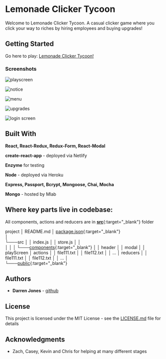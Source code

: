 # Lemonade Clicker Tycoon

Welcome to Lemonade Clicker Tycoon. A casual clicker game where you click your way to riches by hiring employees and buying upgrades!

## Getting Started

Go here to play: [Lemonade Clicker Tycoon!](https://lemonade-clicker-tycoon.netlify.com/)

### Screenshots

![playscreen](screenshots/0.png)

![notice](screenshots/modal1.png)

![menu](screenshots/menu1.png)

![upgrades](screenshots/upgradeMenu.png)

![login screen](screenshots/login.png)

## Built With

**React, React-Redux, Redux-Form, React-Modal**

**create-react-app** - deployed via Netlify

**Enzyme** for testing

**Node** - deployed via Heroku

**Express, Passport, Bcrypt, Mongoose, Chai, Mocha**

**Mongo** - hosted by Mlab

## Where key parts live in codebase:

All components, actions and reducers are in [**src**](https://github.com/darrenrjones/Lemonade-Clicker-Tycoon/tree/master/src){:target="_blank"} folder


project
│   README.md
│   [package.json](https://github.com/darrenrjones/Lemonade-Clicker-Tycoon/blob/master/package.json){:target="_blank"}           
│   
└───src
│   │   index.js
│   │   store.js
│   │   
│   │
│   └───[components](https://github.com/darrenrjones/Lemonade-Clicker-Tycoon/tree/master/src/components){:target="_blank"}
│       │   header
│       │   modal
│       │   playScreen
│       actions
│       │   file111.txt
│       │   file112.txt
│       │   ...
│       reducers
│       │   file111.txt
│       │   file112.txt
│       │   ...
│   
└───[public](https://github.com/darrenrjones/Lemonade-Clicker-Tycoon/tree/master/public){:target="_blank"}          


## Authors

* **Darren Jones** - [github](https://github.com/darrenrjones)

## License

This project is licensed under the MIT License - see the [LICENSE.md](LICENSE.md) file for details

## Acknowledgments

* Zach, Casey, Kevin and Chris for helping at many different stages


